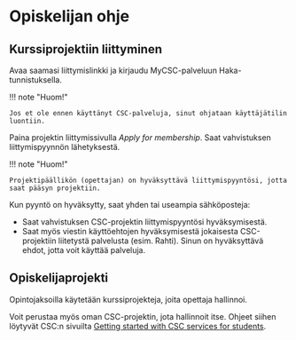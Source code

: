 # Opiskelijan ohje

## Kurssiprojektiin liittyminen

Avaa saamasi liittymislinkki ja kirjaudu MyCSC-palveluun Haka-tunnistuksella.

!!! note "Huom!"

    Jos et ole ennen käyttänyt CSC-palveluja, sinut ohjataan käyttäjätilin luontiin.

Paina projektin liittymissivulla _Apply for membership_. Saat vahvistuksen liittymispyynnön lähetyksestä.

!!! note "Huom!"

    Projektipäällikön (opettajan) on hyväksyttävä liittymispyyntösi, jotta saat pääsyn projektiin.

Kun pyyntö on hyväksytty, saat yhden tai useampia sähköposteja:

- Saat vahvistuksen CSC-projektin liittymispyyntösi hyväksymisestä.
- Saat myös viestin käyttöehtojen hyväksymisestä jokaisesta CSC-projektiin liitetystä palvelusta (esim. Rahti). Sinun on hyväksyttävä ehdot, jotta voit käyttää palveluja.

## Opiskelijaprojekti

Opintojaksoilla käytetään kurssiprojekteja, joita opettaja hallinnoi.

Voit perustaa myös oman CSC-projektin, jota hallinnoit itse. Ohjeet siihen löytyvät CSC:n sivuilta [Getting started with CSC services for students](https://docs.csc.fi/support/tutorials/student_quick/).